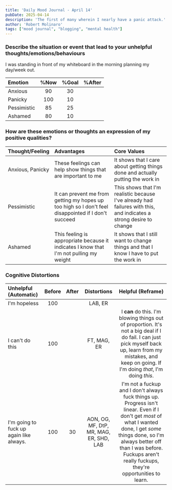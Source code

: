 ```yaml
---
title: 'Daily Mood Journal - April 14'
pubDate: 2025-04-14
description: 'The first of many wherein I nearly have a panic attack.'
author: 'Robert Molinaro'
tags: ["mood journal", "blogging", "mental health"]
---
```


### Describe the situation or event that lead to your unhelpful thoughts/emotions/behaviours
 I was standing in front of my whiteboard in the morning planning my day/week out.

 |    Emotion    | %Now  | %Goal |  %After |
 |:--------------|:-----:|:-----:|:-------:|
 | Anxious       |   90  |  30   |         |
 | Panicky       |  100  |  10   |         |
 | Pessimistic   |   85  |  25   |         |
 | Ashamed       |   80  |  10   |         |

### How are these emotions or thoughts an expression of my positive qualities?

 |  Thought/Feeling  |          Advantages         |         Core Values         |
 |:------------------|:----------------------------|:----------------------------|
 | Anxious, Panicky  | These feelings can help show things that are important to me | It shows that I care about getting things done and actually putting the work in |
 | Pessimistic | It can prevent me from getting my hopes up too high so I don't feel disappointed if I don't succeed | This shows that I'm realistic because I've already had failures with this, and indicates a strong desire to change |
 | Ashamed | This feeling is appropriate because it indicates I know that I'm not pulling my weight | It shows that I still want to change things and that I know I have to put the work in |

### Cognitive Distortions

 | Unhelpful (Automatic) | Before | After | Distortions | Helpful (Reframe) |
 |:----------------------|:------:|:-----:|:-----------:|:-----------------:|
 | I'm hopeless | 100 |  | LAB, ER |  |
 | I can't do this | 100 |  | FT, MAG, ER | I **can** do this. I'm blowing things out of proportion. It's not a big deal if I do fail. I can just pick myself back up, learn from my mistakes, and keep on going. If I'm doing *that*, I'm doing *this*.|
 | I'm going to fuck up again like always. | 100 | 30 | AON, OG, MF, DtP, MR, MAG, ER, SHD, LAB | I'm not a fuckup and I don't always fuck things up. Progress isn't linear. Even if I don't get *most* of what I wanted done, I get *some* things done, so I'm always better off than I was before. Fuckups aren't really fuckups, they're opportunities to learn. |

 